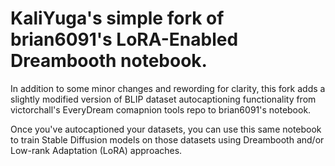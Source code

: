 # KaliYuga's simple fork of brian6091's LoRA-Enabled Dreambooth notebook.

In addition to some minor changes and rewording for clarity, this fork adds a slightly modified version of BLIP dataset autocaptioning functionality from victorchall's EveryDream comapnion tools repo to brian6091's notebook.

Once you've autocaptioned your datasets, you can use this same notebook to train Stable Diffusion models on those datasets using Dreambooth and/or Low-rank Adaptation (LoRA) approaches.
